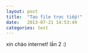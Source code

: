 ```yaml
---
layout: post
title:  "Tạo file trực tiếp!"
date:   2013-07-21 14:53:49
categories: test
---
```


xin chào internet! lần 2 :)
